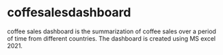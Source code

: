 # coffesalesdashboard
coffee sales dashboard is the summarization of coffee sales over a period of time from different countries. The dashboard is created using MS excel 2021.
